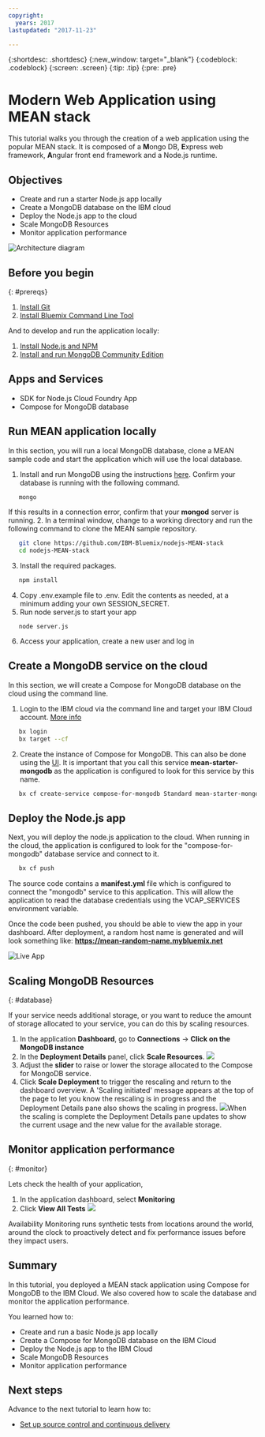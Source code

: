 ```yaml
---
copyright:
  years: 2017
lastupdated: "2017-11-23"

---
```


{:shortdesc: .shortdesc}
{:new_window: target="_blank"}
{:codeblock: .codeblock}
{:screen: .screen}
{:tip: .tip}
{:pre: .pre}


# Modern Web Application using MEAN stack

This tutorial walks you through the creation of a web application using the popular MEAN stack. It is composed of a **M**ongo DB, **E**xpress web framework, **A**ngular front end framework and a Node.js runtime.

## Objectives

- Create and run a starter Node.js app locally
- Create a MongoDB database on the IBM cloud
- Deploy the Node.js app to the cloud
- Scale MongoDB Resources
- Monitor application performance

![Architecture diagram](images/solution7/architecture_MEAN.png)

## Before you begin

{: #prereqs}

1. [Install Git](https://git-scm.com/)
2. [Install Bluemix Command Line Tool](https://console.bluemix.net/docs/cli/reference/bluemix_cli/get_started.html#getting-started)


And to develop and run the application locally:
1. [Install Node.js and NPM](https://nodejs.org/)
2. [Install and run MongoDB Community Edition](https://docs.mongodb.com/manual/administration/install-community/)

## Apps and Services
- SDK for Node.js Cloud Foundry App
- Compose for MongoDB database


## Run MEAN application locally
In this section, you will run a local MongoDB database, clone a MEAN sample code and start the application which will use the local database.

1. Install and run MongoDB using the instructions [here](https://docs.mongodb.com/manual/administration/install-community/). Confirm your database is running with the following command.
  ```sh
     mongo
  ```
   If this results in a connection error, confirm that your **mongod** server is running.
2. In a terminal window, change to a working directory and run the following command to clone the MEAN sample repository.
  ```sh
     git clone https://github.com/IBM-Bluemix/nodejs-MEAN-stack
     cd nodejs-MEAN-stack
  ```
3. Install the required packages.
  ```sh
     npm install
  ```
4. Copy .env.example file to .env. Edit the contents as needed, at a minimum adding your own SESSION_SECRET.
5. Run node server.js to start your app
  ```
     node server.js
  ```
6. Access your application, create a new user and log in

## Create a MongoDB service on the cloud

In this section, we will create a Compose for MongoDB database on the cloud using the command line.
1. Login to the IBM cloud via the command line and target your IBM Cloud account. [More info](https://console.bluemix.net/docs/cli/reference/bluemix_cli/get_started.html#getting-started)
  ```sh
     bx login
     bx target --cf
  ```

2. Create the instance of Compose for MongoDB. This can also be done using the [UI](https://console.bluemix.net/catalog/services/compose-for-mongodb?env_id=ibm:yp:us-south). It is important that you call this service **mean-starter-mongodb** as the application is configured to look for this service by this name.

  ```sh
     bx cf create-service compose-for-mongodb Standard mean-starter-mongodb
  ```

## Deploy the Node.js app

Next, you will deploy the node.js application to the cloud. When running in the cloud, the application is configured to look for the "compose-for-mongodb" database service and connect to it.

```sh
   bx cf push
```

The source code contains a **manifest.yml** file which is configured to connect the "mongodb" service to this application. This will allow the application to read the database credentials using the VCAP_SERVICES environment variable.

Once the code been pushed, you should be able to view the app in your dashboard. After deployment, a random host name is generated and will look something like: **https://mean-random-name.mybluemix.net**

![Live App](images/solution7/live-app.png)


## Scaling MongoDB Resources
{: #database}

If your service needs additional storage, or you want to reduce the amount of storage allocated to your service, you can do this by scaling resources.
1. In the application **Dashboard**, go to **Connections** -> **Click on the MongoDB instance**
2. In the **Deployment Details** panel, click **Scale Resources**.
  ![](images/solution7/mongodb-scale-show.png)
3. Adjust the **slider** to raise or lower the storage allocated to the Compose for MongoDB service.
4. Click **Scale Deployment** to trigger the rescaling and return to the dashboard overview. A 'Scaling initiated' message appears at the top of the page to let you know the rescaling is in progress and the Deployment Details pane also shows the scaling in progress.
  ![](images/solution7/scaling-in-progress.png)When the scaling is complete the Deployment Details pane updates to show the current usage and the new value for the available storage.


## Monitor application performance
{: #monitor}

Lets check the health of your application,

1. In the application dashboard, select **Monitoring**
2. Click **View All Tests**
   ![](images/solution7/alert_frequency.png)

Availability Monitoring runs synthetic tests from locations around the world, around the clock to proactively detect and fix performance issues before they impact users.

## Summary

In this tutorial, you deployed a MEAN stack application using Compose for MongoDB to the IBM Cloud. We also covered how to scale the database and monitor the application performance.

You learned how to:

- Create and run a basic Node.js app locally
- Create a Compose for MongoDB database on the IBM Cloud
- Deploy the Node.js app to the IBM Cloud
- Scale MongoDB Resources
- Monitor application performance




## Next steps

Advance to the next tutorial to learn how to:

- [Set up source control and continuous delivery](multi-region-webapp.html#devops)
